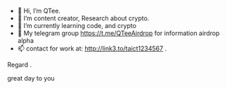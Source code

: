 - 👋 Hi, I’m QTee.
- 👀 I’m content creator, Research about crypto.
- 🌱 I’m currently learning code, and crypto 
- 💞️ My telegram group https://t.me/QTeeAirdrop for information airdrop alpha
- 📫 contact for work at: http://link3.to/taict1234567 .
<!--
 ✨ special ✨ repository because its `README.md` (this file) appears on your GitHub profile.
You can click the Preview link to take a look at your changes 
--> Regard .
great day to you 
